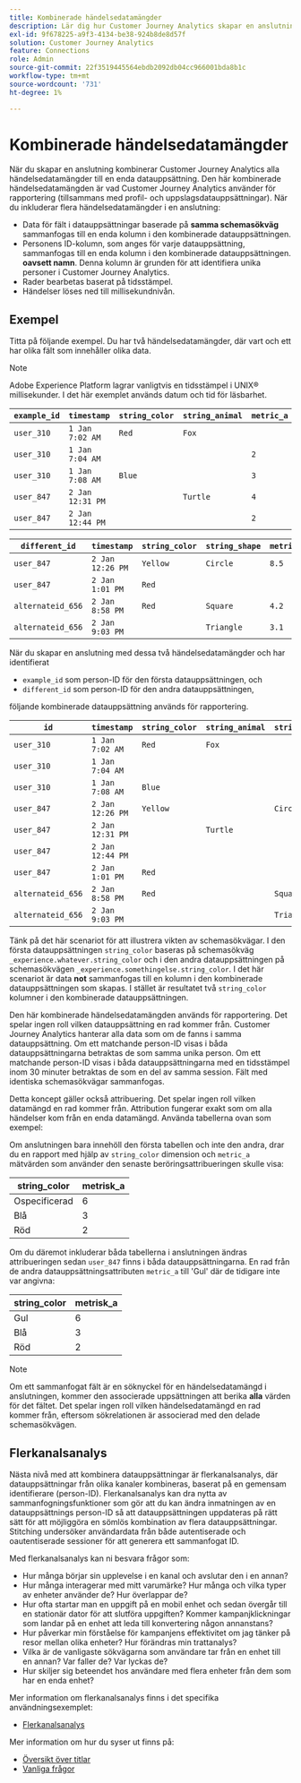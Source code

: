 ```yaml
---
title: Kombinerade händelsedatamängder
description: Lär dig hur Customer Journey Analytics skapar en anslutning genom att kombinera datauppsättningar.
exl-id: 9f678225-a9f3-4134-be38-924b8de8d57f
solution: Customer Journey Analytics
feature: Connections
role: Admin
source-git-commit: 22f3519445564ebdb2092db04cc966001bda8b1c
workflow-type: tm+mt
source-wordcount: '731'
ht-degree: 1%

---
```



# Kombinerade händelsedatamängder

När du skapar en anslutning kombinerar Customer Journey Analytics alla händelsedatamängder till en enda datauppsättning. Den här kombinerade händelsedatamängden är vad Customer Journey Analytics använder för rapportering (tillsammans med profil- och uppslagsdatauppsättningar). När du inkluderar flera händelsedatamängder i en anslutning:

* Data för fält i datauppsättningar baserade på **samma schemasökväg** sammanfogas till en enda kolumn i den kombinerade datauppsättningen.
* Personens ID-kolumn, som anges för varje datauppsättning, sammanfogas till en enda kolumn i den kombinerade datauppsättningen. **oavsett namn**. Denna kolumn är grunden för att identifiera unika personer i Customer Journey Analytics.
* Rader bearbetas baserat på tidsstämpel.
* Händelser löses ned till millisekundnivån.

## Exempel

Titta på följande exempel. Du har två händelsedatamängder, där vart och ett har olika fält som innehåller olika data.

>[!NOTE]
>
>Adobe Experience Platform lagrar vanligtvis en tidsstämpel i UNIX® millisekunder. I det här exemplet används datum och tid för läsbarhet.

| `example_id` | `timestamp` | `string_color` | `string_animal` | `metric_a` |
| --- | --- | --- | --- | --- |
| `user_310` | `1 Jan 7:02 AM` | `Red` | `Fox` | |
| `user_310` | `1 Jan 7:04 AM` | | | `2` |
| `user_310` | `1 Jan 7:08 AM` | `Blue` | | `3` |
| `user_847` | `2 Jan 12:31 PM` | | `Turtle` | `4` |
| `user_847` | `2 Jan 12:44 PM` | | | `2` |

| `different_id` | `timestamp` | `string_color` | `string_shape` | `metric_b` |
| --- | --- | --- | --- | --- |
| `user_847` | `2 Jan 12:26 PM` | `Yellow` | `Circle` | `8.5` |
| `user_847` | `2 Jan 1:01 PM` | `Red` | | |
| `alternateid_656` | `2 Jan 8:58 PM` | `Red` | `Square` | `4.2` |
| `alternateid_656` | `2 Jan 9:03 PM` | | `Triangle` | `3.1` |

När du skapar en anslutning med dessa två händelsedatamängder och har identifierat

* `example_id` som person-ID för den första datauppsättningen, och
* `different_id` som person-ID för den andra datauppsättningen,

följande kombinerade datauppsättning används för rapportering.

| `id` | `timestamp` | `string_color` | `string_animal` | `string_shape` | `metric_a` | `metric_b` |
| --- | --- | --- | --- | --- | --- | --- |
| `user_310` | `1 Jan 7:02 AM` | `Red` | `Fox` | | | |
| `user_310` | `1 Jan 7:04 AM` | | | | `2` | |
| `user_310` | `1 Jan 7:08 AM` | `Blue` | | | `3` | |
| `user_847` | `2 Jan 12:26 PM` | `Yellow` | | `Circle` | | `8.5` |
| `user_847` | `2 Jan 12:31 PM` | | `Turtle` | | `4` | |
| `user_847` | `2 Jan 12:44 PM` | | | | `2` | |
| `user_847` | `2 Jan 1:01 PM` | `Red` | | | | |
| `alternateid_656` | `2 Jan 8:58 PM` | `Red` | | `Square` | | `4.2` |
| `alternateid_656` | `2 Jan 9:03 PM` | | | `Triangle` | | `3.1` |

Tänk på det här scenariot för att illustrera vikten av schemasökvägar. I den första datauppsättningen `string_color` baseras på schemasökväg `_experience.whatever.string_color` och i den andra datauppsättningen på schemasökvägen  `_experience.somethingelse.string_color`. I det här scenariot är data **not** sammanfogas till en kolumn i den kombinerade datauppsättningen som skapas. I stället är resultatet två `string_color` kolumner i den kombinerade datauppsättningen.

Den här kombinerade händelsedatamängden används för rapportering. Det spelar ingen roll vilken datauppsättning en rad kommer från. Customer Journey Analytics hanterar alla data som om de fanns i samma datauppsättning. Om ett matchande person-ID visas i båda datauppsättningarna betraktas de som samma unika person. Om ett matchande person-ID visas i båda datauppsättningarna med en tidsstämpel inom 30 minuter betraktas de som en del av samma session. Fält med identiska schemasökvägar sammanfogas.

Detta koncept gäller också attribuering. Det spelar ingen roll vilken datamängd en rad kommer från. Attribution fungerar exakt som om alla händelser kom från en enda datamängd. Använda tabellerna ovan som exempel:

Om anslutningen bara innehöll den första tabellen och inte den andra, drar du en rapport med hjälp av `string_color` dimension och `metric_a` mätvärden som använder den senaste beröringsattribueringen skulle visa:

| string_color | metrisk_a |
| --- | --- |
| Ospecificerad | 6 |
| Blå | 3 |
| Röd | 2 |

Om du däremot inkluderar båda tabellerna i anslutningen ändras attribueringen sedan `user_847` finns i båda datauppsättningarna. En rad från de andra datauppsättningsattributen `metric_a` till &#39;Gul&#39; där de tidigare inte var angivna:

| string_color | metrisk_a |
| --- | --- |
| Gul | 6 |
| Blå | 3 |
| Röd | 2 |

>[!NOTE]
>
>Om ett sammanfogat fält är en söknyckel för en händelsedatamängd i anslutningen, kommer den associerade uppsättningen att berika **alla** värden för det fältet. Det spelar ingen roll vilken händelsedatamängd en rad kommer från, eftersom sökrelationen är associerad med den delade schemasökvägen.

## Flerkanalsanalys

Nästa nivå med att kombinera datauppsättningar är flerkanalsanalys, där datauppsättningar från olika kanaler kombineras, baserat på en gemensam identifierare (person-ID). Flerkanalsanalys kan dra nytta av sammanfogningsfunktioner som gör att du kan ändra inmatningen av en datauppsättnings person-ID så att datauppsättningen uppdateras på rätt sätt för att möjliggöra en sömlös kombination av flera datauppsättningar. Stitching undersöker användardata från både autentiserade och oautentiserade sessioner för att generera ett sammanfogat ID.

Med flerkanalsanalys kan ni besvara frågor som:

* Hur många börjar sin upplevelse i en kanal och avslutar den i en annan?
* Hur många interagerar med mitt varumärke? Hur många och vilka typer av enheter använder de? Hur överlappar de?
* Hur ofta startar man en uppgift på en mobil enhet och sedan övergår till en stationär dator för att slutföra uppgiften? Kommer kampanjklickningar som landar på en enhet att leda till konvertering någon annanstans?
* Hur påverkar min förståelse för kampanjens effektivitet om jag tänker på resor mellan olika enheter? Hur förändras min trattanalys?
* Vilka är de vanligaste sökvägarna som användare tar från en enhet till en annan? Var faller de? Var lyckas de?
* Hur skiljer sig beteendet hos användare med flera enheter från dem som har en enda enhet?


Mer information om flerkanalsanalys finns i det specifika användningsexemplet:

* [Flerkanalsanalys](../use-cases/cross-channel/cross-channel.md)

Mer information om hur du syser ut finns på:

* [Översikt över titlar](/help/stitching/overview.md)
* [Vanliga frågor](/help/stitching/faq.md)

